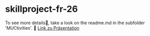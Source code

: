 # skillproject-fr-26

To see more details🐳, take a look on the readme.md in the subfolder 'MUCtivities'. 👀
<a href="https://github.com/sweIhm-ws2018-19/skillproject-fr-26/blob/master/MUCtivities/Dokumente/Dropbox/MUCtivities%20Pr%C3%A4si.pptx?raw=true">Link zu Präsentation</a>
